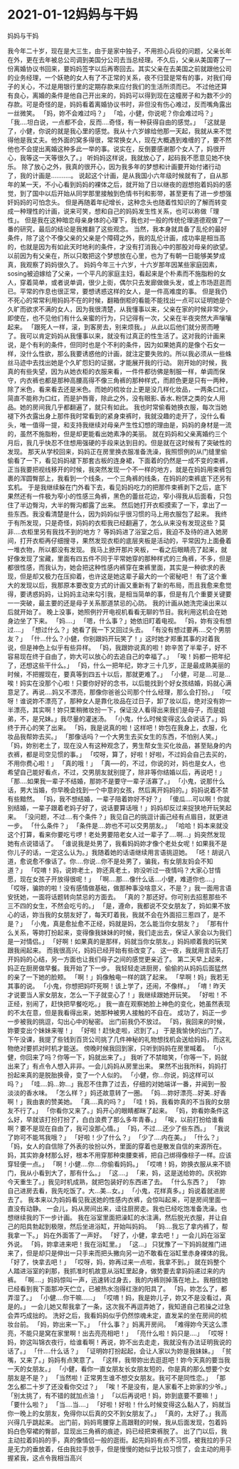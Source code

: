 # 2021-01-12妈妈与干妈



妈妈与干妈



我今年二十岁，现在是大三生，由于是家中独子，不用担心兵役的问题，父亲长年在外，更在去年被总公司调到美国分公司去当总经理。不久后，父亲从美国寄了一份离婚协议书回来，要妈妈签字以后再寄回去。其实父亲在去美国之前就跟他公司的业务经理，一个妖艳的女人有了不正常的关系，夜不归营是常有的事，对我们母子的关心，不过是用银行里的定期存款来应付我们的生活所须而已。
不过他还算有良心，离婚的条件是他自己开出来的，妈妈可以得到现在这幢房子和为数不少的存款。可是奇怪的是，妈妈看着离婚协议书时，非但没有伤心难过，反而嘴角露出一丝微笑。
「妈，妳不会难过吗？」
「哈，小健，你说呢？你会难过吗？」
「我….坦白说，一点都不会，反而….奇怪，有一种获得自由的感觉。」
「这就是了，小健，你说的就是我心里的感觉。我从十六岁嫁给他那一天起，我就从来不觉得他是我丈夫。他外面的窝多得很，常常换女人，现在大概遇到难缠的了，要不然他也不会提出离婚这种多此一举的事。说实在，反倒要感谢那个女人了，妈很开心，我等这一天等很久了。」
听妈妈这样说，我就放心了，起码我不愿意见她不快乐。
除了放心之外，我真的很开心，因为我多年的梦想和计画要开始付诸行动了，我的计画是………..。
说起这个计画，是从我国小六年级时候就有了，自从那年的某一天，不小心看到妈妈的裸体之后，就开始了日以继夜的遐想抱着妈妈的感觉，到了国中以后开始从同学那里接触到色情书刊和影带，甚至更有了进一步想强奸妈妈的可怕念头。
但是再随着年纪增长，这种念头也随着性知识的了解而转变成一种理性的计画，说来可笑，想和自己的妈妈发生性关系，也可以称做「理性」。
但是我在这种暗恋母亲身体的心理下，我也对一般的传统伦理道德观做了一番的研究，最后的结论是我推翻了这些观念。
当然，我本身就具备了乱伦的最好条件，除了这个不像父亲的父亲是个障碍之外，我的乱伦计画，成功率是相当高的，也就是因为有如此天时地利的条件，才没有打消我心中的那股对母亲的欲望。
以前因为有父亲在，所以只敢把这个梦想放在心里，也为了有朝一日能够美梦成真，我观察了妈妈很久了。
妈妈今年三十六岁，十六岁那年因某些家庭因素，sosing被迫嫁给了父亲，一个平凡的家庭主妇，看起来是个朴素而不施脂粉的女人，穿着简单，或者说单调，很少上街，偶尔只去发廊做做头发，或上市场逛逛而已。平常的作息也很正常，要想诱惑这样的女人，是一件高难度的事。
但是我仍不死心的常常利用妈妈不在的时候，翻箱倒柜的看能不能找出一点可以证明她是个久旷而欲求不满的女人，因为我很清楚，从我懂事以来，父亲在家的时候非常少，即使在，也不见他们有什么亲蜜的行为，只记得有一次，父亲在半夜突然大声嚷嚷起来。
「跟死人一样，滚，到客房去，别来烦我。」
从此以后他们就分房而睡了。我可以肯定妈妈从我懂事以来，就没有过真正的性生活了。这对我的计画来说，是个有利的条件，但同时也是个不利的条件，因为如果她真的是像个石女一样，没什么性欲，那么我要诱惑他的计画，就注定要失败的。所以我必须从一些蛛丝马迹中去找出她是个久旷怨妇的证据，才能展开我的行动。
刚开始的时候，我真的有些失望，因为从她衣柜的衣服来看，一件件都彷佛是制服一样，单调而保守，内衣裤也都是那种高腰高得不像三角裤的那种样式，而颜色更是只有一两种，除了米色，看来看去还是米色。而她的梳妆台上更是没几样化妆品，一两条口红，简直不能称为口红，而是护唇膏，除此之外，没有眼影､香水､粉饼之类的女人用品。她的房间我几乎都翻遍了，就只有如此。
我也时常偷看她换衣服，每次当她褪下外衣露出身上那件我时常看到的紧身束裤时，我就没趣的走开了，没什么看头，唯一值得一提，和支持我继续对母亲产生性幻想的理由是，妈妈的身材是一流的，虽然不施脂粉，但是却更能看出她素净的美丽。
就在妈妈和父亲离婚约三个月后，我几乎快忍不住想用强硬的手段来达到目的。但是就在这时候有了突破性的发现。
那天从学校回来，妈妈正在房里换衣服准备洗澡，我照惯例的从门缝里偷偷看了一下，看见妈妈褪下那套古板的连身裙，下面着的仍然是一成不变的束裤，正当我要把视线移开的时候，我突然发现一个不一样的地方，就是在妈妈用束裤包裹的浑圆臀部上，我看到一个线条，一个三角裤的线条，在妈妈的束裤底下还另有玄机。
于是我继续躲在门外看下去，看见妈妈吃力的把那件束裤剥下之后，底下果然还有一件极为窄小的性感三角裤，黑色的蕾丝花边，窄小得我从后面看，只包住了半边臀沟，大半的臀沟都露了出来。
然后她打开衣柜摸索了一下，拿出了一些东西。我没看清楚是什么，因为妈妈似乎很习惯的马上用衣服包了起来。
我终于有所发现，只是奇怪，妈妈的衣柜我已经翻遍了，怎么从来没有发现这些？莫非….衣柜里另有我找不到的地方？
等妈妈进了浴室之后，我迫不及待的进入她房间，打开衣柜再仔细搜寻，果然发现衣柜的底层夹板是活动的，平常因为上面叠着一堆衣物，所以都没有发现。
我马上掀开那片夹板，一看之后眼睛亮了起来，就好像发现了宝藏，里面有四五件不同于平常她穿的那种样式的三角裤，不多，但是都很性感，而我认为，她会把这种性感内裤穿在束裤里面，其实是一种欲求的表现，但是却又极力在压抑着，也许这是她这辈子最大的一个密秘吧！
有了这个重大的发现以后，我那原本要改变方式的计画又重新有了新的布局，而且我愈来愈觉得，要诱惑妈妈，让妈妈主动来勾引我，是相当简单的事，但是有几个重要关键要一一突破，最主要的还是母子关系那道禁忌的心防。
我的计画从她洗完澡出来以后就开始了。
晚上没事，她照例拧开电视机看看无聊的节目。我利用这机会在她身边坐了下来。
「妈….」
「嗯，什么事？」她依旧盯着电视。
「妈，妳有没有想过….」
「想过什么？」她看了我一下又回过头去。
「有没有想过要再….交个男朋友？」
「什…什么？小健，你别跟妈开玩笑了！」这时她才郑重其事的对着我说，但是神色上似乎有些异样。
「妈，我跟妳说真的啦！妳辛苦了半辈子，好不容易现在终于自由了，妳大可以放心的去追自己的幸福了。」
「唉！妈都一把年纪了，还想这些干什么。」
「妈，什么一把年纪，妳才三十几岁，正是最成熟美丽的时候，不把握现在，要真等到四五十以后，那就更难了。」
「小健，可是….可是…唉！妈实在没那个心啦！只要你好好的念书，以后能找到个好女孩结婚，妈就心满意足了。再说….妈又不漂亮，那像你爸爸公司那个什么经理，那么会打扮。」
「哎呀！谁说妳不漂亮了，那种女人是靠化妆品在过日子，卸了妆以后，绝对没有妳一半漂亮，其实啊！妳只栗稍微妆扮一下，保证没人看得出来我们是母子，而是姐弟，不，是兄妹。」我尽量的灌迷汤。
「小鬼，什么时候变得这么会说话了。」妈终于开心的笑了出来。
「妈，我是说真的啦！这样吧！妳包在我身上，衣服，化妆品我帮妳去买。」
「那像话吗？一个大男生去买女生的东西，不怕别人笑。」
「妈，妳别老土了，现在没人有这种观念了，男生帮女生买化妆品，甚至贴身的内衣裤，都是司空见惯的事。」
「哎呀，算了，好啦！好啦，不过妈会自己去买的，不用你费心啦！」
「真的哦！」
「真—–的，不过，你说的对，妈也是女人，也希望自己能好看点，不过，交男朋友就别提了，除非等你结婚以后，再说吧！」
「那….如果我一辈子不结婚，那妳不是要守一辈子活寡了。」
「小鬼，说那什么话，男大当婚，你早晚会找到一个中意的女孩，然后离开妈妈的。」妈妈说着不禁有些黯然。
「妈，我不想结婚，一辈子陪着妳好不好？」
「傻瓜….可以啊！你就别结婚，一辈子跟着老妈子好了，说话要算话哦！」妈妈却反过来捉狭地开玩笑起来。
「没问题，不过….有个条件？」我见自己的挑逗计画己经有点眉目，就更进一步。
「什么条件？」
「条件是….妳也不可以交男朋友。」
「哈哈！妈本来就没这个打算，看来你要吃亏啰！老处男要陪老女人过一辈子了….啊…」妈突然发现她有点说错话了。
「谁说我是处男了，我看妈妈妳才像个老处女呢！如果我不是你儿子的话，一定这么认为。」我随着她的话语继续用言语挑逗她。
「呸！胡说八道，愈说愈不像话了。你….你说…你不是处男了，骗我，有女朋友妈会不知道？」
「哎唷！妈，说妳老土，妳还真老土，妳没听过一夜情吗？大家心甘情愿，现在女孩子开放得很呢！」
「啊….那….像什么话….小健，难道你也….」
「哎呀，骗妳的啦！没有感情做基础，做那种事没啥意义，不是？」我一面用言语安抚她，一面将话题转向禁忌的方面去。
「真的？那还好。你可别去招惹那些不三不四的女生，不然会吃亏的。」
「是，遵命，我都说不交女朋友了，妈如果不放心的话，妳当我的女朋友好了，每天盯着我，我就不会在外面招三惹四了，是不是？」
「小鬼，真是愈扯愈不正经，妈就是妈，怎么能当你女朋友？」
「那有什么关系，等妳打扮起来，变得像我妹妹的时候，我们走出去，保证人家会以为我们是一对情侣。」
「好啊！如果真的是那样，妈就当你女朋友。」妈妈顺着我的玩笑跟我闹起来。
而我很高兴，妈妈已经开始有些改变了。
这一夜，我就用言语先打开妈妈的心结，另一方面也让我们母子之间的感觉更亲近了。
第二天早上起来，妈正在厨房做早餐。我开始了下一步。
我轻轻走进厨房，偷偷的从妈妈后面猛然的亲了一下她的脸颊。
「啊！」妈像触电一样的跳了起来。
「早啊！妈」我若无其事的说。
「小鬼，你想把妈吓死啊！该上学了，还闹，不像样。」
「唷！昨天才说要当人家女朋友，怎么一下子就变心了！」我继续跟她开玩笑。
「好啦！不正经，别闹了，赶快把早餐吃吃。」
我一直在观察她脸上神色的变化，她虽然表现的不太在意，但是我看得出来，她那种被男人接触的不自在。
成功了，妈正一步一步被我的挑逗，勾出心中的秘密。
出门前我仍不放过。
「妈，我回来的时候，妳要变出个妹妹来喔！」
「好啦！赶快走啦，迟到了。」
于是我愉快的出门了。
下午没课，我提了些钱到百货公司挑了几件神秘的礼物想找机会送给妈妈，而这礼物绝对要抓对时机才能送。
傍晚时候我回到家，只听到妈妈在房里喊着。
「小健，你回来了吗？你等一下，妈就出来了。」
我听了不禁暗笑，「你等一下，妈就出来了」有点令人想入非非。一会儿妈妈从房里出来。
果然不出我所料，妈妈打扮起来真的是脱胎换骨，变了一个人似的。
「小健，你…你说，妈这样可以吗？」
「哇….妈…妳…」我忍不住靠了过去，仔细的对她端详一番，并闻到一股淡淡的香水味。
「怎么样？」妈还故意转了一圈。
「妈….妳好漂亮…好美..好香啊！」我由衷的赞美她。
「真….真的吗？」
「哇！妈，我看妳真的不当我的女朋友不行了。」
「你看你又来了。」妈开心的眼睛都眯了起来。
「妈，妳看妳条件这么好，早就该打扮打扮了，白白浪费了那么多年青春。」
「唉，以前打扮给谁看啊？要不是现在自由了，我可没那心情。」
「妈，不过….还少了些东西。」
「我说了妳可不能骂我哦？」
「好啦！少了什么？」
「少了….内在美。」
「什么？」
「妈，女人的自信除了外表的妆扮以外，里面的穿着也是散发自信的来源所在。妈，其实妳身材那么好，根本不用穿那种束腰束裤，把自己绑得像棕子一样。应该穿轻便一点。」
「啊！小健….你….你偷看妈妈。」
「哎唷！妈，妳换衣服从来不锁门，我从小看到大了，那有什么。」
「这….」
「来，妈，这是送给妳的。庆祝妳今天重生了。」我见时机成熟，就把包装好的东西递了去。
「什么东西？」
「妳自己进房去看，我先吃饭了。大…美…女。」
「小鬼，花样真多。」妈说着就进房去了。
我本来以为妈妈看见我送她的性感内衣裤，会惊叫起来，可是房间里面一直没有动静。
一会儿，妈从房间出来，迳往厨房走。我也已经吃饱准备洗澡。也想继续我的下一步计画。
我在浴室里面把澡缸的水注满，然后脱光衣服，并让自己的阳具勃起到极限，然后坐进浴缸，开始叫妈妈。
「妈….我忘了拿内裤了，帮我拿一下。」
妈在外面答了一声好。
「好了，小健，拿去吧！」一会儿妈在浴室外说。
「妈，妳拿进来吧！我在浴缸里。」
「这…」
只犹豫了一下妈妈就推门进来了，但是却只是伸出一只手来而把头撇向另一边不敢看在浴缸里赤身裸体的我。
「好了，快拿去吧！」
「哎呀，妈，妳再过来一点啦，我拿不到。」
就在妈整个人踏进浴室的刹那，我抓准时机故意从浴缸里起身，做势要去拿妈妈递过来的内裤。
「啊….」妈妈惊叫一声，迅速转过身去，我的内裤则掉落在地上。我相信她已经看到我下面那冲天伫立，已被热水泡得红涨的阳具了。
「妈，妳怎么了，都弄湿了。」
「小健….你干嘛……」
「哎唷！妈，我是妳儿子，妳又不是没看过，真是的。」
一会儿她又帮我拿了一条，这次我不再逗弄她了，我知道自己若操之过急会弄巧成拙的。
洗好之后，我看妈妈似乎仍然惊魂未定，直发呆的坐在房间的梳妆台前。
「妈，妳出来一下。」
「什么事？」妈离开房间。
「难得妳今天这么漂亮，不能只是窝在家里啊！出去亮亮相吧！」
「亮什么啦！妈只是….」
「哎呀！妈，妳这叫锦衣夜行，给谁看啊！再说，妳不出去走走，我就没有办法证明我说的话了。」
「什….什么话？」
「证明妳打扮起起，会让人家以为妳是我妹妹。」
「贫嘴，又来了。」妈妈有点笑意了。
「这样，我带妳出去逛逛吧！妳今天真的要当我一天的女朋友。」
「小健，看你一直女朋友长女朋友短的，你是真的那么想要个女朋友是不是？」
「当然啦！正常男生谁不想交女朋友。我可不是同性恋。」
「那怎么都二十岁了还没看你交过？」
「唉！不是没有，是人家看不上妳家的少爷。」
「别太挑了，有不错的就加点油！」
「以后再说吧！妈，妳到底要不要嘛！」
「要什么啦？」
「当….当….」
「好啦！好啦！什么时候变得这么黏人了，妈就当你一晚上的女朋友，免得你以后真的交不到女朋友了。」
「真的，太好了。」我高兴得几乎跳起来。
出门前，妈妈弯腰穿上高跟鞋的时候，我从后面发现，包着妈妈白色窄裙的臀部，显现出三角裤的痕迹，妈已经把束裤脱了。
出了门以后，我主动拉着妈妈的手，真的像情侣一般的逛街。起先妈妈有点不习惯，被我拉的手只是无力的垂放着，任由我拉手放手，但是慢慢的她似乎比较习惯了，会主动的用手握紧我，这点令我相当高兴



